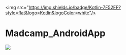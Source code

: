 <img src="https://img.shields.io/badge/Kotlin-7F52FF?style=flat&logo=Kotlin&logoColor=white"/>

# Madcamp_AndroidApp

<img src="https://capsule-render.vercel.app/api?type=모양&color=색상코드&height=높이&section=header&text=텍스트&fontSize=텍스트크기" />
